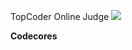 TopCoder
Online Judge
	![](https://tuceng-1312762148.cos.ap-nanjing.myqcloud.com/Obsidian/%E7%AE%97%E6%B3%95%E7%AB%9E%E8%B5%9B.png)

**Codecores** 